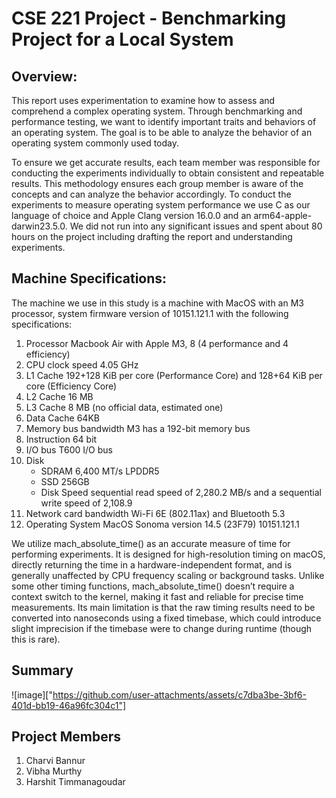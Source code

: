 # CSE 221 Project - Benchmarking Project for a Local System

## Overview:
This report uses experimentation to examine how to assess and comprehend a complex operating system. Through benchmarking and performance testing, we want to identify important traits and behaviors of an operating system. The goal is to be able to analyze the behavior of an operating system commonly used today.


To ensure we get accurate results, each team member was responsible for conducting the experiments individually to obtain consistent and repeatable results. This methodology ensures each group member is aware of the concepts and can analyze the behavior accordingly.
To conduct the experiments to measure operating system performance we use C as our language of choice and Apple Clang version 16.0.0 and an arm64-apple-darwin23.5.0. We did not run into any significant issues and spent about 80 hours on the project including drafting the report and understanding experiments.

## Machine Specifications:

The machine we use in this study is a machine with MacOS with an M3 processor, system firmware version of 10151.121.1 with the following specifications:
1. Processor Macbook Air with Apple M3, 8 (4 performance and 4 efficiency)
2. CPU clock speed 4.05 GHz
3. L1 Cache 192+128 KiB per core (Performance Core) and 128+64 KiB per core (Efficiency Core)
4. L2 Cache 16 MB
5. L3 Cache 8 MB (no official data, estimated one)
6. Data Cache 64KB
7. Memory bus bandwidth M3 has a 192-bit memory bus
8. Instruction 64 bit
9. I/O bus T600 I/O bus
10. Disk
    * SDRAM 6,400 MT/s LPDDR5
    * SSD 256GB
    * Disk Speed sequential read speed of 2,280.2 MB/s and a sequential write speed of 2,108.9
12. Network card bandwidth Wi-Fi 6E (802.11ax) and Bluetooth 5.3
13. Operating System MacOS Sonoma version 14.5 (23F79) 10151.121.1

    
We utilize mach_absolute_time() as an accurate measure of time for performing experiments. It is designed for high-resolution timing on macOS, directly returning the time in a hardware-independent format, and is generally unaffected by CPU frequency scaling or background tasks. Unlike some other timing functions, mach_absolute_time() doesn’t require a context switch to the kernel, making it fast and reliable for precise time measurements. Its main limitation is that the raw timing results need to be converted into nanoseconds using a fixed timebase, which could introduce slight imprecision if the timebase were to change during runtime (though this is rare).

## Summary

![image]["https://github.com/user-attachments/assets/c7dba3be-3bf6-401d-bb19-46a96fc304c1"]


## Project Members
1. Charvi Bannur
2. Vibha Murthy
3. Harshit Timmanagoudar
